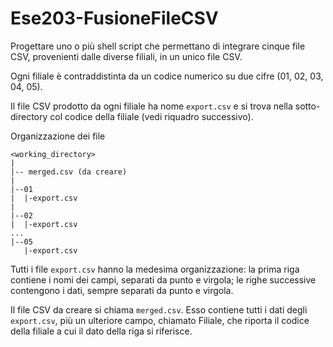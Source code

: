 # Ese203-FusioneFileCSV

Progettare uno o più shell script che permettano di integrare cinque file CSV, provenienti dalle diverse filiali, in un unico file CSV.

Ogni filiale è contraddistinta da un codice numerico su due cifre (01, 02, 03, 04, 05).

Il file CSV prodotto da ogni filiale ha nome `export.csv` e si trova nella sotto-directory col codice della filiale (vedi riquadro successivo).

Organizzazione dei file
```
<working_directory>
|
|-- merged.csv (da creare)
|
|--01
|  |-export.csv
|
|--02
|  |-export.csv
...
|--05
   |-export.csv

```

Tutti i file `export.csv` hanno la medesima organizzazione: la prima riga contiene i nomi dei campi, separati da punto e virgola; le righe successive contengono i dati, sempre separati da punto e virgola.

Il file CSV da creare si chiama `merged.csv`. Esso contiene tutti i dati degli `export.csv`, più un ulteriore campo, chiamato Filiale, che riporta il codice della filiale a cui il dato della riga si riferisce. 
